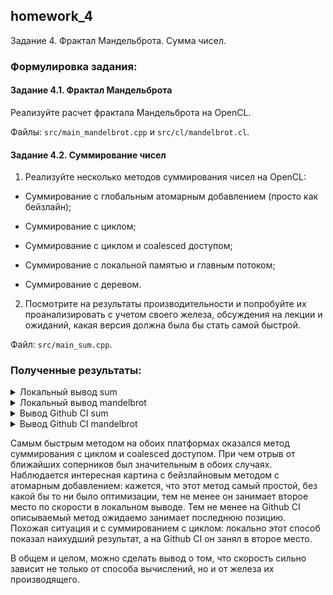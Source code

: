 ## homework_4

Задание 4. Фрактал Мандельброта. Сумма чисел.

### Формулировка задания:

#### Задание 4.1. Фрактал Мандельброта

Реализуйте расчет фрактала Мандельброта на OpenCL.

Файлы: ```src/main_mandelbrot.cpp``` и ```src/cl/mandelbrot.cl```.

#### Задание 4.2. Суммирование чисел

1. Реализуйте несколько методов суммирования чисел на OpenCL:

+ Суммирование с глобальным атомарным добавлением (просто как бейзлайн);

+ Суммирование с циклом;

+ Суммирование с циклом и coalesced доступом;

+ Суммирование с локальной памятью и главным потоком;

+ Суммирование с деревом.

2. Посмотрите на результаты производительности и попробуйте их проанализировать с учетом своего железа, обсуждения на лекции и ожиданий, какая версия должна была бы стать самой быстрой. 

Файл: ```src/main_sum.cpp```.

### Полученные результаты:

<details><summary>Локальный вывод sum</summary><p>

<pre>
CPU:     0.261253+-0.00137017 s
CPU:     382.771 millions/s

CPU OMP: 0.0832528+-0.00376301 s
CPU OMP: 1201.16 millions/s

OpenCL devices:
  Device #0: CPU. Intel(R) Core(TM) i5-7300HQ CPU @ 2.50GHz. Intel(R) Corporation. Total memory: 15710 Mb
  Device #1: GPU. NVIDIA GeForce GTX 1050. Total memory: 4040 Mb
Using device #1: GPU. NVIDIA GeForce GTX 1050. Total memory: 4040 Mb
GPU sum1_baseline_atomic_add: 0.00842133+-1.19536e-05 s
GPU sum1_baseline_atomic_add: 11874.6 millions/s

GPU sum2_with_cycle: 0.0183665+-0.000700892 s
GPU sum2_with_cycle: 5444.7 millions/s

GPU sum3_with_cycle_coalesced: 0.00391333+-6.54896e-06 s
GPU sum3_with_cycle_coalesced: 25553.7 millions/s

GPU sum4_local_mem_and_main_thread: 0.0102308+-4.7052e-06 s
GPU sum4_local_mem_and_main_thread: 9774.37 millions/s

GPU sum5_with_tree: 0.0142205+-0.000457022 s
GPU sum5_with_tree: 7032.1 millions/s


Process finished with exit code 0
</pre>

</p></details>

<details><summary>Локальный вывод mandelbrot</summary><p>

<pre>
OpenCL devices:
  Device #0: CPU. Intel(R) Core(TM) i5-7300HQ CPU @ 2.50GHz. Intel(R) Corporation. Total memory: 15710 Mb
  Device #1: GPU. NVIDIA GeForce GTX 1050. Total memory: 4040 Mb
Using device #1: GPU. NVIDIA GeForce GTX 1050. Total memory: 4040 Mb
CPU: 1.24077+-0.0312487 s
CPU: 8.05954 GFlops
    Real iterations fraction: 56.2638%
GPU: 0.0139722+-4.37851e-05 s
GPU: 715.709 GFlops
    Real iterations fraction: 56.2638%
GPU vs CPU average results difference: 0.942446%

Process finished with exit code 0
</pre>

</p></details>

<details><summary>Вывод Github CI sum</summary><p>

<pre>
CPU:     0.064586+-0.000309703 s
CPU:     1548.32 millions/s

CPU OMP: 0.0272323+-0.00010938 s
CPU OMP: 3672.11 millions/s

OpenCL devices:
  Device #0: CPU. Intel(R) Xeon(R) Platinum 8272CL CPU @ 2.60GHz. Intel(R) Corporation. Total memory: 6932 Mb
Using device #0: CPU. Intel(R) Xeon(R) Platinum 8272CL CPU @ 2.60GHz. Intel(R) Corporation. Total memory: 6932 Mb
GPU sum1_baseline_atomic_add: 1.66992+-0.00862323 s
GPU sum1_baseline_atomic_add: 59.8833 millions/s

GPU sum2_with_cycle: 0.0828658+-3.58907e-05 s
GPU sum2_with_cycle: 1206.77 millions/s

GPU sum3_with_cycle_coalesced: 0.0362995+-7.97679e-05 s
GPU sum3_with_cycle_coalesced: 2754.86 millions/s

GPU sum4_local_mem_and_main_thread: 0.0792885+-9.32787e-05 s
GPU sum4_local_mem_and_main_thread: 1261.22 millions/s

GPU sum5_with_tree: 0.198291+-0.000301444 s
GPU sum5_with_tree: 504.31 millions/s
</pre>

</p></details>

<details><summary>Вывод Github CI mandelbrot</summary><p>

<pre>
OpenCL devices:
  Device #0: CPU. Intel(R) Xeon(R) Platinum 8272CL CPU @ 2.60GHz. Intel(R) Corporation. Total memory: 6932 Mb
Using device #0: CPU. Intel(R) Xeon(R) Platinum 8272CL CPU @ 2.60GHz. Intel(R) Corporation. Total memory: 6932 Mb
CPU: 1.55937+-0.00598649 s
CPU: 6.41286 GFlops
    Real iterations fraction: 56.2638%
GPU: 0.111667+-0.000253143 s
GPU: 89.5517 GFlops
    Real iterations fraction: 56.2638%
GPU vs CPU average results difference: 0.942446%
</pre>

</p></details>

Cамым быстрым методом на обоих платформах оказался метод суммирования с циклом и coalesced доступом. При чем отрыв от ближайших соперников был значительным в обоих случаях. Наблюдается интересная картина с бейзлайновым методом с атомарным добавлением: кажется, что этот метод самый простой, без какой бы то ни было оптимизации, тем не менее он занимает второе место по скорости в локальном выводе. Тем не менее на Github CI описываемый метод ожидаемо занимает последнюю позицию. Похожая ситуация и с суммированием с циклом: локально этот способ показал наихудший результат, а на Github CI он занял в второе место. 

В общем и целом, можно сделать вывод о том, что скорость сильно зависит не только от способа вычислений, но и от железа их производящего.
